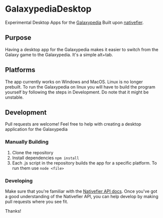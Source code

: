 # GalaxypediaDesktop
Experimental Desktop Apps for the [Galaxypedia](https://robloxgalaxy.wiki)
Built upon [nativefier](https://github.com/nativefier/nativefier).

## Purpose
Having a desktop app for the Galaxypedia makes it easier to switch from the Galaxy game to the Galaxypedia. It's a simple alt+tab.

## Platforms
The app currently works on Windows and MacOS. Linux is no longer prebuilt. To run the Galaxypedia on linux you will have to build the program yourself by following the steps in Development. Do note that it might be unstable.

## Development
Pull requests are welcome! Feel free to help with creating a desktop application for the Galaxypedia

### Manually Building
1. Clone the repository
2. Install dependencies `npm install`
3. Each .js script in the repository builds the app for a specific platform. To run them use `node <file>`

### Developing
Make sure that you're familiar with the [Nativefier API docs](https://github.com/nativefier/nativefier/blob/master/API.md). Once you've got a good understanding of the Nativefier API, you can help develop by making pull requests where you see fit.

Thanks!
